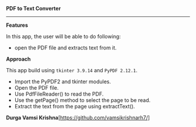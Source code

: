 **PDF to Text Converter**
<hr>

**Features**

In this app, the user will be able to do following:

- open the PDF file and extracts text from it.

**Approach**

This app build using `tkinter 3.9.14` and `PyPDF 2.12.1`.
- Import the PyPDF2 and tkinter modules.
- Open the PDF file.
- Use PdfFileReader() to read the PDF.
- Use the getPage() method to select the page to be read.
- Extract the text from the page using extractText().


**Durga Vamsi Krishna**[https://github.com/vamsikrishnarh7/]
